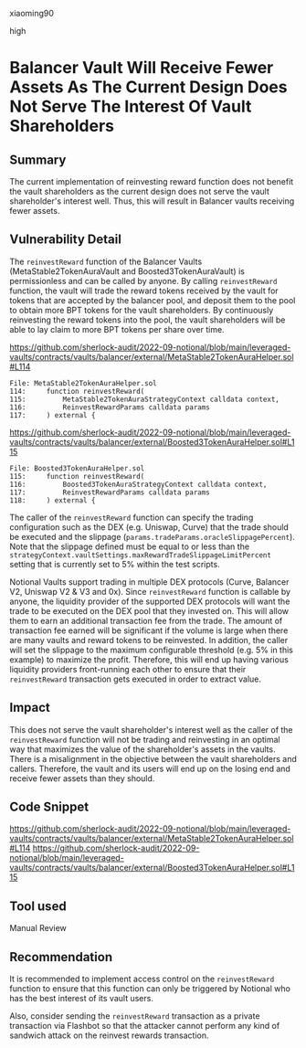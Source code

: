 xiaoming90

high

# Balancer Vault Will Receive Fewer Assets As The Current Design Does Not Serve The Interest Of Vault Shareholders

## Summary

The current implementation of reinvesting reward function does not benefit the vault shareholders as the current design does not serve the vault shareholder's interest well. Thus, this will result in Balancer vaults receiving fewer assets.

## Vulnerability Detail

The `reinvestReward` function of the Balancer Vaults (MetaStable2TokenAuraVault and Boosted3TokenAuraVault) is permissionless and can be called by anyone. By calling `reinvestReward` function, the vault will trade the reward tokens received by the vault for tokens that are accepted by the balancer pool, and deposit them to the pool to obtain more BPT tokens for the vault shareholders. By continuously reinvesting the reward tokens into the pool, the vault shareholders will be able to lay claim to more BPT tokens per share over time.

https://github.com/sherlock-audit/2022-09-notional/blob/main/leveraged-vaults/contracts/vaults/balancer/external/MetaStable2TokenAuraHelper.sol#L114

```solidity
File: MetaStable2TokenAuraHelper.sol
114:     function reinvestReward(
115:         MetaStable2TokenAuraStrategyContext calldata context,
116:         ReinvestRewardParams calldata params
117:     ) external {
```

https://github.com/sherlock-audit/2022-09-notional/blob/main/leveraged-vaults/contracts/vaults/balancer/external/Boosted3TokenAuraHelper.sol#L115


```solidity
File: Boosted3TokenAuraHelper.sol
115:     function reinvestReward(
116:         Boosted3TokenAuraStrategyContext calldata context,
117:         ReinvestRewardParams calldata params
118:     ) external {        
```

The caller of the `reinvestReward` function can specify the trading configuration such as the DEX (e.g. Uniswap, Curve) that the trade should be executed and the slippage (`params.tradeParams.oracleSlippagePercent`). Note that the slippage defined must be equal to or less than the ` strategyContext.vaultSettings.maxRewardTradeSlippageLimitPercent` setting that is currently set to 5% within the test scripts.

Notional Vaults support trading in multiple DEX protocols (Curve, Balancer V2, Uniswap V2 & V3 and 0x). Since `reinvestReward` function is callable by anyone, the liquidity provider of the supported DEX protocols will want the trade to be executed on the DEX pool that they invested on. This will allow them to earn an additional transaction fee from the trade. The amount of transaction fee earned will be significant if the volume is large when there are many vaults and reward tokens to be reinvested. In addition, the caller will set the slippage to the maximum configurable threshold (e.g. 5% in this example) to maximize the profit. Therefore, this will end up having various liquidity providers front-running each other to ensure that their `reinvestReward` transaction gets executed in order to extract value.

## Impact

This does not serve the vault shareholder's interest well as the caller of the `reinvestReward` function will not be trading and reinvesting in an optimal way that maximizes the value of the shareholder's assets in the vaults. There is a misalignment in the objective between the vault shareholders and callers. Therefore, the vault and its users will end up on the losing end and receive fewer assets than they should.

## Code Snippet

https://github.com/sherlock-audit/2022-09-notional/blob/main/leveraged-vaults/contracts/vaults/balancer/external/MetaStable2TokenAuraHelper.sol#L114
https://github.com/sherlock-audit/2022-09-notional/blob/main/leveraged-vaults/contracts/vaults/balancer/external/Boosted3TokenAuraHelper.sol#L115


## Tool used

Manual Review

## Recommendation

It is recommended to implement access control on the `reinvestReward` function to ensure that this function can only be triggered by Notional who has the best interest of its vault users.

Also, consider sending the `reinvestReward` transaction as a private transaction via Flashbot so that the attacker cannot perform any kind of sandwich attack on the reinvest rewards transaction.
